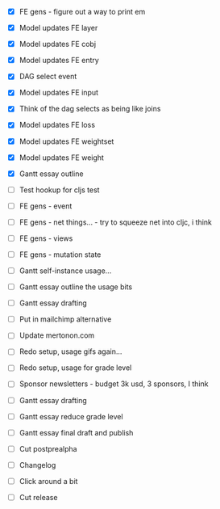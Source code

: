 - [x] FE gens - figure out a way to print em
- [x] Model updates FE layer
- [x] Model updates FE cobj
- [x] Model updates FE entry
- [x] DAG select event

- [x] Model updates FE input
- [x] Think of the dag selects as being like joins
- [x] Model updates FE loss

- [x] Model updates FE weightset
- [x] Model updates FE weight

- [x] Gantt essay outline
- [ ] Test hookup for cljs test
- [ ] FE gens - event
- [ ] FE gens - net things... - try to squeeze net into cljc, i think
- [ ] FE gens - views
- [ ] FE gens - mutation state
- [ ] Gantt self-instance usage...
- [ ] Gantt essay outline the usage bits

- [ ] Gantt essay drafting
- [ ] Put in mailchimp alternative
- [ ] Update mertonon.com

- [ ] Redo setup, usage gifs again...
- [ ] Redo setup, usage for grade level
- [ ] Sponsor newsletters - budget 3k usd, 3 sponsors, I think
- [ ] Gantt essay drafting
- [ ] Gantt essay reduce grade level

- [ ] Gantt essay final draft and publish
- [ ] Cut postprealpha
- [ ] Changelog
- [ ] Click around a bit
- [ ] Cut release
